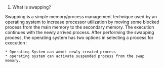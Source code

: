 1. What is swapping?

Swapping is a simple memory/process management technique used by an operating system to increase processor utilization by moving some blocked process from the main memory to the secondary memory. The execution continues with the newly arrived process. After performing the swapping process, the operating system has two options in selecting a process for execution :

	* Operating System can admit newly created process
	* operating system can activate suspended process from the swap memory.